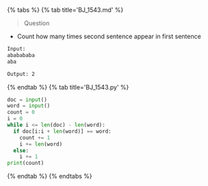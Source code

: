 {% tabs %}
{% tab title='BJ_1543.md' %}

> Question

* Count how many times second sentence appear in first sentence

```txt
Input:
ababababa
aba

Output: 2
```

{% endtab %}
{% tab title='BJ_1543.py' %}

```py
doc = input()
word = input()
count = 0
i = 0
while i <= len(doc) - len(word):
  if doc[i:i + len(word)] == word:
    count += 1
    i += len(word)
  else:
    i += 1
print(count)
```

{% endtab %}
{% endtabs %}
